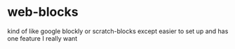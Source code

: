 # web-blocks
kind of like google blockly or scratch-blocks except easier to set up and has one feature I really want
